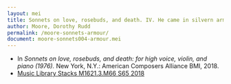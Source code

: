 ```yaml
---
layout: mei
title: Sonnets on love, rosebuds, and death. IV. He came in silvern armour
author: Moore, Dorothy Rudd
permalink: /moore-sonnets-armour/
document: moore-sonnets004-armour.mei
---
```


- In *Sonnets on love, rosebuds, and death: for high voice, violin, and piano (1976).* New York, N.Y.: American Composers Alliance BMI, 2018.
- <a href="https://tufts.primo.exlibrisgroup.com/permalink/01TUN_INST/1kc9gia/alma991018220948503851" target="_blank">Music Library Stacks M1621.3.M66 S65 2018</a>
